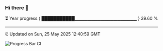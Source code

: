 ### Hi there 👋

⏳ Year progress { ███████████▁▁▁▁▁▁▁▁▁▁▁▁▁▁▁▁▁▁▁ } 39.60 %

---

⏰ Updated on Sun, 25 May 2025 12:40:59 GMT

![Progress Bar CI](https://github.com/liununu/liununu/workflows/Progress%20Bar%20CI/badge.svg)
